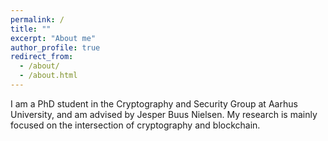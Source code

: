 ```yaml
---
permalink: /
title: ""
excerpt: "About me"
author_profile: true
redirect_from: 
  - /about/
  - /about.html
---
```


I am a PhD student in the Cryptography and Security Group at Aarhus University, and am advised by Jesper Buus Nielsen. My research is mainly focused on the intersection of cryptography and blockchain. 